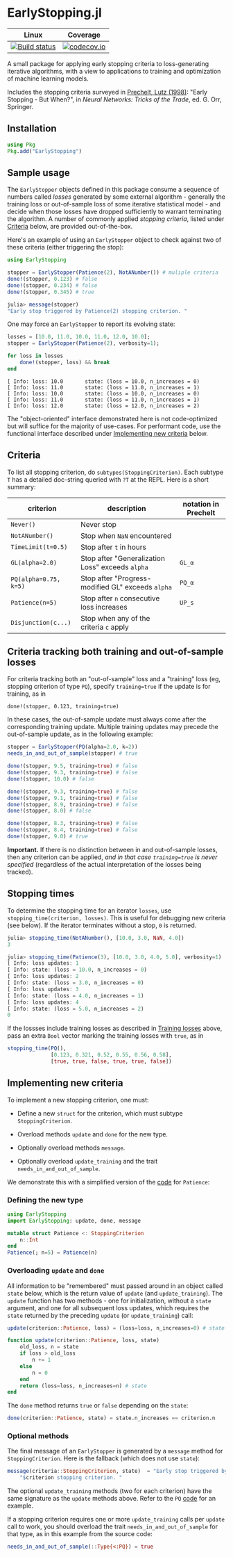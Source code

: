 # EarlyStopping.jl

| Linux | Coverage |
| :-----------: | :------: |
| [![Build status](https://github.com/ablaom/EarlyStopping.jl/workflows/CI/badge.svg)](https://github.com/ablaom/EarlyStopping.jl/actions)| [![codecov.io](http://codecov.io/github/ablaom/EarlyStopping.jl/coverage.svg?branch=master)](http://codecov.io/github/ablaom/EarlyStopping.jl?branch=master) |

A small package for applying early stopping criteria to
loss-generating iterative algorithms, with a view to applications to
training and optimization of machine learning models.

Includes the stopping criteria surveyed in [Prechelt, Lutz
(1998)](https://link.springer.com/chapter/10.1007%2F3-540-49430-8_3):
"Early Stopping - But When?", in *Neural Networks: Tricks of the
Trade*, ed. G. Orr, Springer.

## Installation

```julia
using Pkg
Pkg.add("EarlyStopping")
```

## Sample usage

The `EarlyStopper` objects defined in this package consume a sequence
of numbers called *losses* generated by some external algorithm -
generally the training loss or out-of-sample loss of some iterative
statistical model - and decide when those losses have dropped
sufficiently to warrant terminating the algorithm. A number of
commonly applied *stopping criteria*, listed under
[Criteria](#criteria) below, are provided out-of-the-box.

Here's an example of using an `EarlyStopper` object to check against
two of these criteria (either triggering the stop):

```julia
using EarlyStopping

stopper = EarlyStopper(Patience(2), NotANumber()) # muliple criteria
done!(stopper, 0.123) # false
done!(stopper, 0.234) # false
done!(stopper, 0.345) # true

julia> message(stopper)
"Early stop triggered by Patience(2) stopping criterion. "
```

One may force an `EarlyStopper` to report its evolving state:

```julia
losses = [10.0, 11.0, 10.0, 11.0, 12.0, 10.0];
stopper = EarlyStopper(Patience(2), verbosity=1);

for loss in losses
    done!(stopper, loss) && break
end
```

```
[ Info: loss: 10.0       state: (loss = 10.0, n_increases = 0)
[ Info: loss: 11.0       state: (loss = 11.0, n_increases = 1)
[ Info: loss: 10.0       state: (loss = 10.0, n_increases = 0)
[ Info: loss: 11.0       state: (loss = 11.0, n_increases = 1)
[ Info: loss: 12.0       state: (loss = 12.0, n_increases = 2)
```

The "object-oriented" interface demonstrated here is not code-optimized but
will suffice for the majority of use-cases. For performant code, use
the functional interface described under [Implementing new
criteria](#implementing-new-criteria) below.


## Criteria

To list all stopping criterion, do `subtypes(StoppingCriterion)`. Each
subtype `T` has a detailed doc-string queried with `?T` at the
REPL. Here is a short summary:


criterion             | description                                      | notation in Prechelt
----------------------|--------------------------------------------------|---------------------
`Never()`             | Never stop                                       | 
`NotANumber()`        | Stop when `NaN` encountered                       | 
`TimeLimit(t=0.5)`    | Stop after `t` in hours                          | 
`GL(alpha=2.0)`       | Stop after "Generalization Loss" exceeds `alpha` | ``GL_α``
`PQ(alpha=0.75, k=5)` | Stop after "Progress-modified GL" exceeds `alpha` | ``PQ_α``
`Patience(n=5)`       | Stop after `n` consecutive loss increases        | ``UP_s``
`Disjunction(c...)`   | Stop when any of the criteria `c` apply          | 


## Criteria tracking both training and out-of-sample losses

For criteria tracking both an "out-of-sample" loss and a "training"
loss (eg, stopping criterion of type `PQ`), specify `training=true` if
the update is for training, as in

    done!(stopper, 0.123, training=true)

In these cases, the out-of-sample update must always come after the
corresponding training update. Multiple training updates may precede
the out-of-sample update, as in the following example:

```julia
stopper = EarlyStopper(PQ(alpha=2.0, k=2))
needs_in_and_out_of_sample(stopper) # true

done!(stopper, 9.5, training=true) # false
done!(stopper, 9.3, training=true) # false
done!(stopper, 10.0) # false

done!(stopper, 9.3, training=true) # false
done!(stopper, 9.1, training=true) # false
done!(stopper, 8.9, training=true) # false
done!(stopper, 8.0) # false

done!(stopper, 8.3, training=true) # false
done!(stopper, 8.4, training=true) # false
done!(stopper, 9.0) # true
```

**Important.** If there is no distinction between in and out-of-sample
losses, then any criterion can be applied, *and in that case `training=true`
is never specified* (regardless of the actual interpretation of the
losses being tracked).


## Stopping times

To determine the stopping time for an iterator `losses`, use
`stopping_time(criterion, losses)`. This is useful for debugging new
criteria (see below). If the iterator terminates without a stop, `0`
is returned.

```julia
julia> stopping_time(NotANumber(), [10.0, 3.0, NaN, 4.0])
3

julia> stopping_time(Patience(3), [10.0, 3.0, 4.0, 5.0], verbosity=1)
[ Info: loss updates: 1
[ Info: state: (loss = 10.0, n_increases = 0)
[ Info: loss updates: 2
[ Info: state: (loss = 3.0, n_increases = 0)
[ Info: loss updates: 3
[ Info: state: (loss = 4.0, n_increases = 1)
[ Info: loss updates: 4
[ Info: state: (loss = 5.0, n_increases = 2)
0
```

If the lossses include training losses as described in [Training
losses](#training-losses) above, pass an extra `Bool` vector
marking the training losses with `true`, as in

```julia
stopping_time(PQ(), 
              [0.123, 0.321, 0.52, 0.55, 0.56, 0.58],
              [true, true, false, true, true, false])
```

## Implementing new criteria

To implement a new stopping criterion, one must: 

- Define a new `struct` for the criterion, which must subtype
`StoppingCriterion`.

- Overload methods `update` and `done` for the new type.

- Optionally overload methods `message`.

- Optionally overload `update_training` and the trait
  `needs_in_and_out_of_sample`.

We demonstrate this with a simplified version of the
[code](/src/criteria.jl) for `Patience`:


### Defining the new type

```julia
using EarlyStopping
import EarlyStopping: update, done, message

mutable struct Patience <: StoppingCriterion
    n::Int
end
Patience(; n=5) = Patience(n)
```

### Overloading `update` and `done`

All information to be "remembered" must passed around in an object
called `state` below, which is the return value of `update` (and
`update_training`). The `update` function has two methods - one for
initialization, without a `state` argument, and one for all subsequent
loss updates, which requires the `state` returned by the preceding
`update` (or `update_training`) call:

```julia
update(criterion::Patience, loss) = (loss=loss, n_increases=0) # state

function update(criterion::Patience, loss, state)
    old_loss, n = state
    if loss > old_loss
        n += 1
    else
        n = 0
    end
    return (loss=loss, n_increases=n) # state
end
```

The `done` method returns `true` or `false` depending on the `state`:

```julia
done(criterion::Patience, state) = state.n_increases == criterion.n
```

### Optional methods

The final message of an `EarlyStopper` is generated by a `message`
method for `StoppingCriterion`. Here is the fallback (which does not
use `state`):

```julia
message(criteria::StoppingCriterion, state)  = "Early stop triggered by "*
    "$criterion stopping criterion. "
```

The optional `update_training` methods (two for each criterion) have
the same signature as the `update` methods above. Refer to the `PQ`
[code](/src/criteria.jl) for an example. 

If a stopping criterion requires one or more `update_training` calls
per `update` call to work, you should overload the trait
`needs_in_and_out_of_sample` for that type, as in this example from
the source code:

```julia
needs_in_and_out_of_sample(::Type{<:PQ}) = true
```

